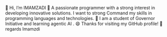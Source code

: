  
👋 Hi, I’m IMAMZADI
👀 A passionate programmer with a strong interest in developing innovative solutions. I want to strong Command my skills in programming languages and technologies.
💞️ I am a student of Governor Initiative and learning agentic AI .
😄 Thanks for visiting my GitHub profile!
🙌 regards Imamzdi


<!--
**imamzadi/IMAMZADI** is a ✨ _special_ ✨ repository because its `README.md` (this file) appears on your GitHub profile.

Here are some ideas to get you started:

- 🔭 I’m currently working on ...
- 🌱 I’m currently learning ...
- 👯 I’m looking to collaborate on ...
- 🤔 I’m looking for help with ...
- 💬 Ask me about ...
- 📫 How to reach me: ...
- 😄 Pronouns: ...
- ⚡ Fun fact: ...
-->
